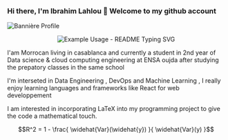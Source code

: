 ### Hi there, I'm Ibrahim Lahlou 👋 Welcome to my github account
![Bannière Profile](https://user-images.githubusercontent.com/105231126/228985375-fe3837ef-4c2b-4e46-be66-7d8873876b1f.png)

<p align="center">
  <img src="https://readme-typing-svg.demolab.com/?lines=Type+messages+everywhere!;Add+a+bio+to+your+profile!;Add+a+description+to+your+repo!;Make+your+readme+stand+out!&font=Fira%20Code&center=true&width=380&height=50&duration=4000&pause=1000" alt="Example Usage - README Typing SVG">
</p>

I'am Morrocan living in casablanca and currently a student in 2nd year of Data science & cloud computing engineering at ENSA oujda after studying the prepatory classes in the same school 

I'm interseted in Data Engineering , DevOps and Machine Learning , I really enjoy learning languages and frameworks like React for web developpement

I am interested in incorporating LaTeX into my programming project to give the code a mathematical touch.

$$R^2 = 1 - \frac{ \widehat{Var}(\widehat{y}) }{ \widehat{Var}(y) }$$

